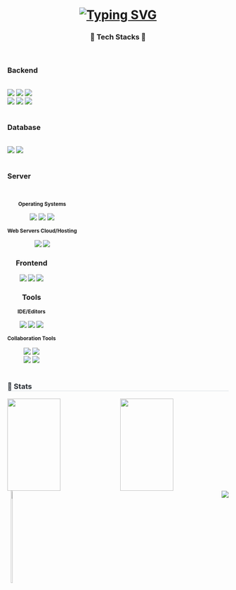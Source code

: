 <h1 align="center"><a href="https://git.io/typing-svg"><img src="https://readme-typing-svg.demolab.com?font=Fira+Code&size=30&pause=1000&vCenter=true&width=435&lines=Hello!+HSH's+Github" alt="Typing SVG" /></a></h1>
<h3 align="center"> 🔨 Tech Stacks 🔨</h3>
<div align="center">
  <div style="display:flex; flex-direction:column; align-items:flex-start;">
    <!-- Backend -->
    <h3><p><strong>Backend</strong></p></h3>
    <div>
        <img src="https://img.shields.io/badge/Java-007396?style=for-the-badge&logo=Java&logoColor=white">
        <img src="https://img.shields.io/badge/python-%233776AB.svg?&style=for-the-badge&logo=python&logoColor=white" />
        <img src="https://img.shields.io/badge/Spring Boot-6DB33F?style=for-the-badge&logo=spring boot&logoColor=white"><br>
        <img src="https://img.shields.io/badge/flask-%23000000.svg?&style=for-the-badge&logo=flask&logoColor=white" />
        <img src="https://img.shields.io/badge/node.js-%23339933.svg?&style=for-the-badge&logo=node.js&logoColor=white" />
        <img src="https://img.shields.io/badge/c%2B%2B-%2300599C.svg?&style=for-the-badge&logo=c%2B%2B&logoColor=white" />
    </div>
    <!-- Database -->
    <h3><p><strong>Database</strong></p></h3>
    <div>
        <img src="https://img.shields.io/badge/oracle-F80000?style=for-the-badge&logo=oracle&logoColor=white"> 
        <img src="https://img.shields.io/badge/mysql-4479A1?style=for-the-badge&logo=mysql&logoColor=white"> 
    </div>
    <!-- Server -->
    <h3><p><strong>Server</strong></p></h3>
    <div>
        <!-- Operating Systems -->
        <p><small><strong>Operating Systems</strong></small></p>
        <img src="https://img.shields.io/badge/windows-%230078D6.svg?&style=for-the-badge&logo=windows&logoColor=white" />
        <img src="https://img.shields.io/badge/linux-FCC624?style=for-the-badge&logo=linux&logoColor=black">
        <img src="https://img.shields.io/badge/ubuntu-%23E95420.svg?&style=for-the-badge&logo=ubuntu&logoColor=white" />
        <!-- Web Servers Cloud/Hosting -->
        <p><small><strong>Web Servers Cloud/Hosting</small></p>
        <img src="https://img.shields.io/badge/nginx-%23269539.svg?&style=for-the-badge&logo=nginx&logoColor=white" />
        <img src="https://img.shields.io/badge/Amazon AWS-232F3E?style=for-the-badge&logo=amazon aws&logoColor=white">
    </div>
    <!-- Frontend -->
    <h3><p><strong>Frontend</strong></p></h3>
    <div>
        <img src="https://img.shields.io/badge/html5-%23E34F26.svg?&style=for-the-badge&logo=html5&logoColor=white" /> 
        <img src="https://img.shields.io/badge/css3-%231572B6.svg?&style=for-the-badge&logo=css3&logoColor=white" />
        <img src="https://img.shields.io/badge/javascript-%23F7DF1E.svg?&style=for-the-badge&logo=javascript&logoColor=black" />
    </div>
    <!-- Tools -->
    <h3><p><strong>Tools</strong></p></h3>
    <div>
        <!-- IDE/Editors -->
        <p><small>IDE/Editors</small></p>
        <img src="https://img.shields.io/badge/eclipse%20ide-%232C2255.svg?&style=for-the-badge&logo=eclipse%20ide&logoColor=white" />
        <img src="https://img.shields.io/badge/pycharm-%23000000.svg?&style=for-the-badge&logo=pycharm&logoColor=white" />
        <img src="https://img.shields.io/badge/visual%20studio%20code-%23007ACC.svg?&style=for-the-badge&logo=visual%20studio%20code&logoColor=white" />
        <!-- Collaboration -->
        <p><small>Collaboration Tools</small></p>
        <img src="https://img.shields.io/badge/slack-%234A154B.svg?&style=for-the-badge&logo=slack&logoColor=white"/>
        <img src="https://img.shields.io/badge/Notion-F3F3F3.svg?style=for-the-badge&logo=notion&logoColor=black"><br>
        <img src="https://img.shields.io/badge/git-F05033.svg?style=for-the-badge&logo=git&logoColor=white">
        <img src="https://img.shields.io/badge/github-181717.svg?style=for-the-badge&logo=github&logoColor=white">
    </div><br>
  </div>
</div>

<div style="text-align: left;">
  <h3 style="border-bottom: 1px solid #d8dee4; color: #282d33;"> 🏅 Stats </h3>
  <div style="display: flex; flex-wrap: wrap;justify-content: space-between; align-items: stretch;">
    <!-- GitHub Stats -->
    <img src="https://github-readme-stats.vercel.app/api?username=HSH-11&hide=prs,contribs&show_icons=true&bg_color=180,000000&title_color=000000&text_color=000000&cache_seconds=1800" 
         style="width: 49%; height: 210px; object-fit: cover;"/>
    <!-- Most Used Languages-->
    <img src="https://github-readme-stats.vercel.app/api/top-langs/?username=HSH-11&layout=donut&bg_color=180,000000&title_color=000000&text_color=000000&cache_seconds=1800" 
         style="width: 49%; height: 210px; object-fit: cover;"/>
    <!-- Streak Stats -->
    <div align="center">
      <img src="https://streak-stats.demolab.com?user=HSH-11&theme=transparent&date_format=j%20M%5B%20Y%5D" style="width: 49%; height: 210px; object-fit: cover;"/></div>
    <!-- Activity Graph -->
    <img src="https://github-readme-activity-graph.vercel.app/graph?username=HSH-11&bg_color=ffffff&color=000000&line=87ceeb&point=1e90ff&area=true&hide_border=true" />
  </div>
</div>







    
